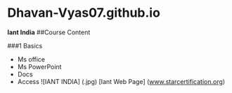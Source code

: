 # Dhavan-Vyas07.github.io
**Iant India**
##Course Content

###1 Basics

+ Ms office
+ Ms PowerPoint
+ Docs
+ Access
![IANT INDIA] (.jpg)
[Iant Web Page] (www.starcertification.org)

 


